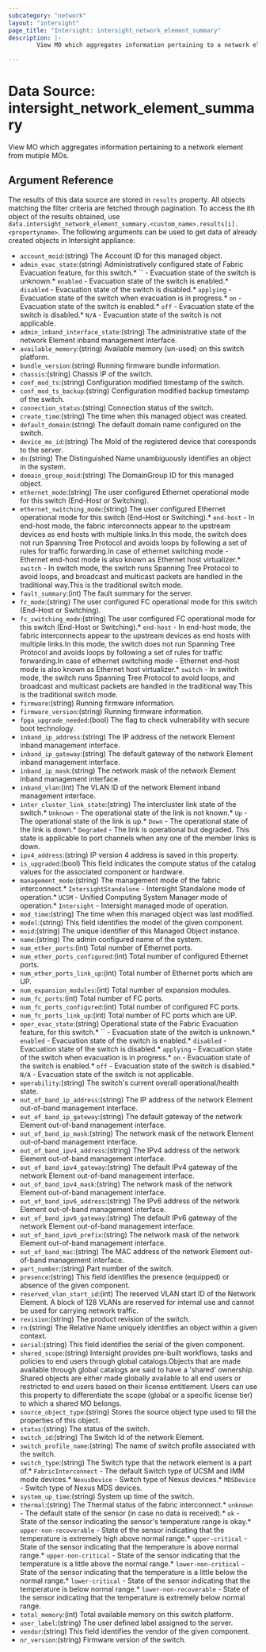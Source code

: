 ```yaml
---
subcategory: "network"
layout: "intersight"
page_title: "Intersight: intersight_network_element_summary"
description: |-
        View MO which aggregates information pertaining to a network element from mutiple MOs.

---
```


# Data Source: intersight_network_element_summary
View MO which aggregates information pertaining to a network element from mutiple MOs.
## Argument Reference
The results of this data source are stored in `results` property.
All objects matching the filter criteria are fetched through pagination.
To access the ith object of the results obtained, use `data.intersight_network_element_summary.<custom_name>.results[i].<propertyname>`.
The following arguments can be used to get data of already created objects in Intersight appliance:
* `account_moid`:(string) The Account ID for this managed object. 
* `admin_evac_state`:(string) Administratively configured state of Fabric Evacuation feature, for this switch.* `` - Evacuation state of the switch is unknown.* `enabled` - Evacuation state of the switch is enabled.* `disabled` - Evacuation state of the switch is disabled.* `applying` - Evacuation state of the switch when evacuation is in progress.* `on` - Evacuation state of the switch is enabled.* `off` - Evacuation state of the switch is disabled.* `N/A` - Evacuation state of the switch is not applicable. 
* `admin_inband_interface_state`:(string) The administrative state of the network Element inband management interface. 
* `available_memory`:(string) Available memory (un-used) on this switch platform. 
* `bundle_version`:(string) Running firmware bundle information. 
* `chassis`:(string) Chassis IP of the switch. 
* `conf_mod_ts`:(string) Configuration modified timestamp of the switch. 
* `conf_mod_ts_backup`:(string) Configuration modified backup timestamp of the switch. 
* `connection_status`:(string) Connection status of the switch. 
* `create_time`:(string) The time when this managed object was created. 
* `default_domain`:(string) The default domain name configured on the switch. 
* `device_mo_id`:(string) The MoId of the registered device that coresponds to the server. 
* `dn`:(string) The Distinguished Name unambiguously identifies an object in the system. 
* `domain_group_moid`:(string) The DomainGroup ID for this managed object. 
* `ethernet_mode`:(string) The user configured Ethernet operational mode for this switch (End-Host or Switching). 
* `ethernet_switching_mode`:(string) The user configured Ethernet operational mode for this switch (End-Host or Switching).* `end-host` - In end-host mode, the fabric interconnects appear to the upstream devices as end hosts with multiple links.In this mode, the switch does not run Spanning Tree Protocol and avoids loops by following a set of rules for traffic forwarding.In case of ethernet switching mode - Ethernet end-host mode is also known as Ethernet host virtualizer.* `switch` - In switch mode, the switch runs Spanning Tree Protocol to avoid loops, and broadcast and multicast packets are handled in the traditional way.This is the traditional switch mode. 
* `fault_summary`:(int) The fault summary for the server. 
* `fc_mode`:(string) The user configured FC operational mode for this switch (End-Host or Switching). 
* `fc_switching_mode`:(string) The user configured FC operational mode for this switch (End-Host or Switching).* `end-host` - In end-host mode, the fabric interconnects appear to the upstream devices as end hosts with multiple links.In this mode, the switch does not run Spanning Tree Protocol and avoids loops by following a set of rules for traffic forwarding.In case of ethernet switching mode - Ethernet end-host mode is also known as Ethernet host virtualizer.* `switch` - In switch mode, the switch runs Spanning Tree Protocol to avoid loops, and broadcast and multicast packets are handled in the traditional way.This is the traditional switch mode. 
* `firmware`:(string) Running firmware information. 
* `firmware_version`:(string) Running firmware information. 
* `fpga_upgrade_needed`:(bool) The flag to check vulnerability with secure boot technology. 
* `inband_ip_address`:(string) The IP address of the network Element inband management interface. 
* `inband_ip_gateway`:(string) The default gateway of the network Element inband management interface. 
* `inband_ip_mask`:(string) The network mask of the network Element inband management interface. 
* `inband_vlan`:(int) The VLAN ID of the network Element inband management interface. 
* `inter_cluster_link_state`:(string) The intercluster link state of the switch.* `Unknown` - The operational state of the link is not known.* `Up` - The operational state of the link is up.* `Down` - The operational state of the link is down.* `Degraded` - The link is operational but degraded. This state is applicable to port channels when any one of the member links is down. 
* `ipv4_address`:(string) IP version 4 address is saved in this property. 
* `is_upgraded`:(bool) This field indicates the compute status of the catalog values for the associated component or hardware. 
* `management_mode`:(string) The management mode of the fabric interconnect.* `IntersightStandalone` - Intersight Standalone mode of operation.* `UCSM` - Unified Computing System Manager mode of operation.* `Intersight` - Intersight managed mode of operation. 
* `mod_time`:(string) The time when this managed object was last modified. 
* `model`:(string) This field identifies the model of the given component. 
* `moid`:(string) The unique identifier of this Managed Object instance. 
* `name`:(string) The admin configured name of the system. 
* `num_ether_ports`:(int) Total number of Ethernet ports. 
* `num_ether_ports_configured`:(int) Total number of configured Ethernet ports. 
* `num_ether_ports_link_up`:(int) Total number of Ethernet ports which are UP. 
* `num_expansion_modules`:(int) Total number of expansion modules. 
* `num_fc_ports`:(int) Total number of FC ports. 
* `num_fc_ports_configured`:(int) Total number of configured FC ports. 
* `num_fc_ports_link_up`:(int) Total number of FC ports which are UP. 
* `oper_evac_state`:(string) Operational state of the Fabric Evacuation feature, for this switch.* `` - Evacuation state of the switch is unknown.* `enabled` - Evacuation state of the switch is enabled.* `disabled` - Evacuation state of the switch is disabled.* `applying` - Evacuation state of the switch when evacuation is in progress.* `on` - Evacuation state of the switch is enabled.* `off` - Evacuation state of the switch is disabled.* `N/A` - Evacuation state of the switch is not applicable. 
* `operability`:(string) The switch's current overall operational/health state. 
* `out_of_band_ip_address`:(string) The IP address of the network Element out-of-band management interface. 
* `out_of_band_ip_gateway`:(string) The default gateway of the network Element out-of-band management interface. 
* `out_of_band_ip_mask`:(string) The network mask of the network Element out-of-band management interface. 
* `out_of_band_ipv4_address`:(string) The IPv4 address of the network Element out-of-band management interface. 
* `out_of_band_ipv4_gateway`:(string) The default IPv4 gateway of the network Element out-of-band management interface. 
* `out_of_band_ipv4_mask`:(string) The network mask of the network Element out-of-band management interface. 
* `out_of_band_ipv6_address`:(string) The IPv6 address of the network Element out-of-band management interface. 
* `out_of_band_ipv6_gateway`:(string) The default IPv6 gateway of the network Element out-of-band management interface. 
* `out_of_band_ipv6_prefix`:(string) The network mask of the network Element out-of-band management interface. 
* `out_of_band_mac`:(string) The MAC address of the network Element out-of-band management interface. 
* `part_number`:(string) Part number of the switch. 
* `presence`:(string) This field identifies the presence (equipped) or absence of the given component. 
* `reserved_vlan_start_id`:(int) The reserved VLAN start ID of the Network Element. A block of 128 VLANs are reserved for internal use and cannot be used for carrying network traffic. 
* `revision`:(string) The product revision of the switch. 
* `rn`:(string) The Relative Name uniquely identifies an object within a given context. 
* `serial`:(string) This field identifies the serial of the given component. 
* `shared_scope`:(string) Intersight provides pre-built workflows, tasks and policies to end users through global catalogs.Objects that are made available through global catalogs are said to have a 'shared' ownership. Shared objects are either made globally available to all end users or restricted to end users based on their license entitlement. Users can use this property to differentiate the scope (global or a specific license tier) to which a shared MO belongs. 
* `source_object_type`:(string) Stores the source object type used to fill the properties of this object. 
* `status`:(string) The status of the switch. 
* `switch_id`:(string) The Switch Id of the network Element. 
* `switch_profile_name`:(string) The name of switch profile associated with the switch. 
* `switch_type`:(string) The Switch type that the network element is a part of.* `FabricInterconnect` - The default Switch type of UCSM and IMM mode devices.* `NexusDevice` - Switch type of Nexus devices.* `MDSDevice` - Switch type of Nexus MDS devices. 
* `system_up_time`:(string) System up time of the switch. 
* `thermal`:(string) The Thermal status of the fabric interconnect.* `unknown` - The default state of the sensor (in case no data is received).* `ok` - State of the sensor indicating the sensor's temperature range is okay.* `upper-non-recoverable` - State of the sensor indicating that the temperature is extremely high above normal range.* `upper-critical` - State of the sensor indicating that the temperature is above normal range.* `upper-non-critical` - State of the sensor indicating that the temperature is a little above the normal range.* `lower-non-critical` - State of the sensor indicating that the temperature is a little below the normal range.* `lower-critical` - State of the sensor indicating that the temperature is below normal range.* `lower-non-recoverable` - State of the sensor indicating that the temperature is extremely below normal range. 
* `total_memory`:(int) Total available memory on this switch platform. 
* `user_label`:(string) The user defined label assigned to the server. 
* `vendor`:(string) This field identifies the vendor of the given component. 
* `nr_version`:(string) Firmware version of the switch. 
 
